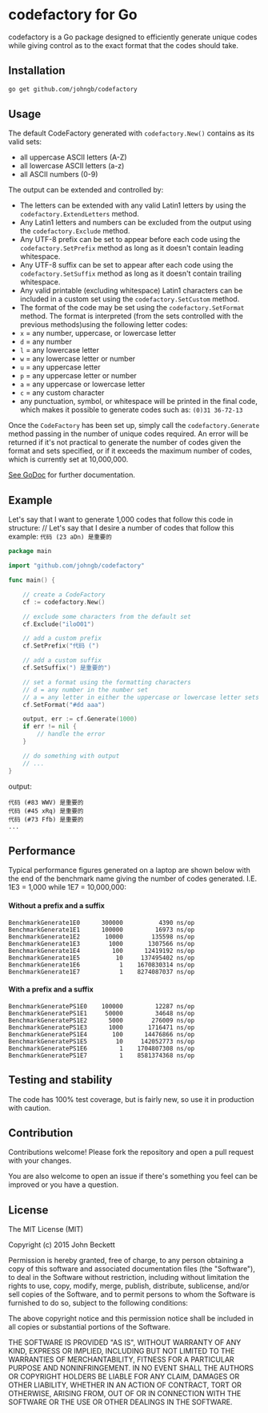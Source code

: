 # codefactory for Go
codefactory is a Go package designed to efficiently generate unique codes while giving control as to the exact format that the codes should take.

## Installation

```bash
go get github.com/johngb/codefactory
```

## Usage
The default CodeFactory generated with `codefactory.New()` contains as its valid sets:
 - all uppercase ASCII letters (A-Z)
 - all lowercase ASCII letters (a-z)
 - all ASCII numbers (0-9)

The output can be extended and controlled by:
- The letters can be extended with any valid Latin1 letters by using the `codefactory.ExtendLetters` method.
- Any Latin1 letters and numbers can be excluded from the output using the `codefactory.Exclude` method.
- Any UTF-8 prefix can be set to appear before each code using the `codefactory.SetPrefix` method as long as it doesn't contain leading whitespace.
- Any UTF-8 suffix can be set to appear after each code using the `codefactory.SetSuffix` method as long as it doesn't contain trailing whitespace.
- Any valid printable (excluding whitespace) Latin1 characters can be included in a custom set using the `codefactory.SetCustom` method.
- The format of the code may be set using the `codefactory.SetFormat` method. The format is interpreted (from the sets controlled with the previous methods)using the following letter codes:
 - `x` = any number, uppercase, or lowercase letter
 - `d` = any number
 - `l` = any lowercase letter
 - `w` = any lowercase letter or number
 - `u` = any uppercase letter
 - `p` = any uppercase letter or number
 - `a` = any uppercase or lowercase letter
 - `c` = any custom character
 - any punctuation, symbol, or whitespace will be printed in the final code, which makes it possible to generate codes such as: `(0)31 36-72-13`

Once the `CodeFactory` has been set up, simply call the `codefactory.Generate` method passing in the number of unique codes required.  An error will be returned if it's not practical to generate the number of codes given the format and sets specified, or if it exceeds the maximum number of codes, which is currently set at 10,000,000.

[See GoDoc](http://godoc.org/github.com/johngb/codefactory) for further documentation.

## Example

Let's say that I want to generate 1,000 codes that follow this code in structure: 	// Let's say that I desire a number of codes that follow this example: `代码 (23 aDn) 是重要的`

```Go
package main

import "github.com/johngb/codefactory"

func main() {

	// create a CodeFactory
	cf := codefactory.New()

	// exclude some characters from the default set
	cf.Exclude("iloO01")

	// add a custom prefix
	cf.SetPrefix("代码 (")

	// add a custom suffix
	cf.SetSuffix(") 是重要的")

	// set a format using the formatting characters
	// d = any number in the number set
	// a = any letter in either the uppercase or lowercase letter sets
	cf.SetFormat("#dd aaa")

	output, err := cf.Generate(1000)
	if err != nil {
		// handle the error
	}

	// do something with output
	// ...
}
```

output:

```
代码 (#83 WWV) 是重要的
代码 (#45 xRq) 是重要的
代码 (#73 Ffb) 是重要的
...
```

## Performance

Typical performance figures generated on a laptop are shown below with the end of the benchmark name giving the number of codes generated.  I.E. 1E3 = 1,000 while 1E7 = 10,000,000:

#### Without a prefix and a suffix
```
BenchmarkGenerate1E0	  300000	      4390 ns/op
BenchmarkGenerate1E1	  100000	     16973 ns/op
BenchmarkGenerate1E2	   10000	    135598 ns/op
BenchmarkGenerate1E3	    1000	   1307566 ns/op
BenchmarkGenerate1E4	     100	  12419192 ns/op
BenchmarkGenerate1E5	      10	 137495402 ns/op
BenchmarkGenerate1E6	       1	1670830314 ns/op
BenchmarkGenerate1E7	       1	8274087037 ns/op
```

#### With a prefix and a suffix
```
BenchmarkGeneratePS1E0	  100000	     12287 ns/op
BenchmarkGeneratePS1E1	   50000	     34648 ns/op
BenchmarkGeneratePS1E2	    5000	    276009 ns/op
BenchmarkGeneratePS1E3	    1000	   1716471 ns/op
BenchmarkGeneratePS1E4	     100	  14476866 ns/op
BenchmarkGeneratePS1E5	      10	 142052773 ns/op
BenchmarkGeneratePS1E6	       1	1704807308 ns/op
BenchmarkGeneratePS1E7	       1	8581374368 ns/op
```

## Testing and stability

The code has 100% test coverage, but is fairly new, so use it in production with caution.

## Contribution

Contributions welcome! Please fork the repository and open a pull request with your changes.

You are also welcome to open an issue if there's something you feel can be improved or you have a question.

## License

The MIT License (MIT)

Copyright (c) 2015 John Beckett

Permission is hereby granted, free of charge, to any person obtaining a copy
of this software and associated documentation files (the "Software"), to deal
in the Software without restriction, including without limitation the rights
to use, copy, modify, merge, publish, distribute, sublicense, and/or sell
copies of the Software, and to permit persons to whom the Software is
furnished to do so, subject to the following conditions:

The above copyright notice and this permission notice shall be included in all
copies or substantial portions of the Software.

THE SOFTWARE IS PROVIDED "AS IS", WITHOUT WARRANTY OF ANY KIND, EXPRESS OR
IMPLIED, INCLUDING BUT NOT LIMITED TO THE WARRANTIES OF MERCHANTABILITY,
FITNESS FOR A PARTICULAR PURPOSE AND NONINFRINGEMENT. IN NO EVENT SHALL THE
AUTHORS OR COPYRIGHT HOLDERS BE LIABLE FOR ANY CLAIM, DAMAGES OR OTHER
LIABILITY, WHETHER IN AN ACTION OF CONTRACT, TORT OR OTHERWISE, ARISING FROM,
OUT OF OR IN CONNECTION WITH THE SOFTWARE OR THE USE OR OTHER DEALINGS IN THE
SOFTWARE.
